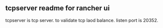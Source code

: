 ## tcpserver readme for rancher ui

tcpserver is tcp server. to validate tcp laod balance. listen port is 20352.